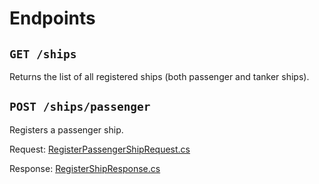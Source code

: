# Endpoints

## `GET /ships`

Returns the list of all registered ships (both passenger and tanker ships).

## `POST /ships/passenger`

Registers a passenger ship.

Request: [RegisterPassengerShipRequest.cs](../FleetMan.Contracts/Registration/RegisterPassengerShipRequest.cs)

Response: [RegisterShipResponse.cs](../FleetMan.Contracts/Registration/RegisterShipResponse.cs)

